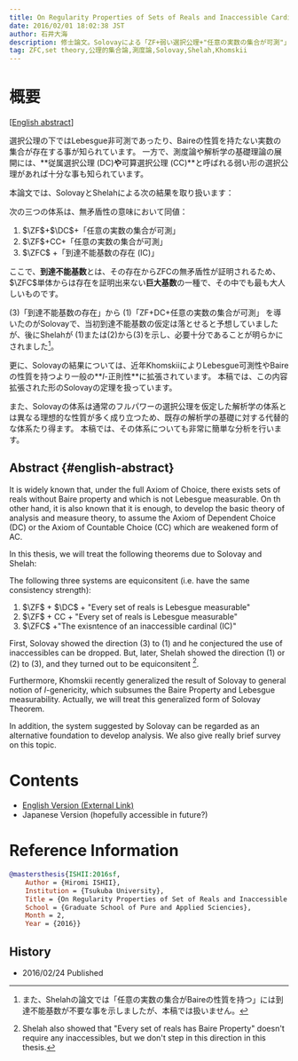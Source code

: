 ```yaml
---
title: On Regularity Properties of Sets of Reals and Inaccessible Cardinals (実数の集合の正則性と到達不能基数)
date: 2016/02/01 18:02:38 JST
author: 石井大海
description: 修士論文。Solovayによる「ZF+弱い選択公理+"任意の実数の集合が可測"」という体系の無矛盾性証明と、およびKhomskiiによる一般化、そしてSolovayの逆向きの結果であるShelahの結果についてのサーヴェイ論文。また、上述の体系における代替的な解析学の結果も簡単に紹介。
tag: ZFC,set theory,公理的集合論,測度論,Solovay,Shelah,Khomskii
---
```


# 概要 #
[[English abstract](#english-abstract)]

選択公理の下ではLebesgue非可測であったり、Baireの性質を持たない実数の集合が存在する事が知られています。
一方で、測度論や解析学の基礎理論の展開には、**従属選択公理 (DC)**や**可算選択公理 (CC)**と呼ばれる弱い形の選択公理があれば十分な事も知られています。

本論文では、SolovayとShelahによる次の結果を取り扱います：

<div class="theorem" id="1">
次の三つの体系は、無矛盾性の意味において同値：

1. $\ZF$+$\DC$+「任意の実数の集合が可測」
2. $\ZF$+$\mathrm{CC}$+「任意の実数の集合が可測」
3. $\ZFC$ +「到達不能基数の存在 ($\mathrm{IC}$)」
</div>

ここで、**到達不能基数**とは、その存在からZFCの無矛盾性が証明されるため、$\ZFC$単体からは存在を証明出来ない**巨大基数**の一種で、その中でも最も大人しいものです。

(3)「到達不能基数の存在」から (1)「ZF+DC+任意の実数の集合が可測」 を導いたのがSolovayで、当初到達不能基数の仮定は落とせると予想していましたが、後にShelahが (1)または(2)から(3)を示し、必要十分であることが明らかにされました[^1]。

更に、Solovayの結果については、近年KhomskiiによりLebesgue可測性やBaireの性質を持つより一般の**$I$-正則性**に拡張されています。
本稿では、この内容拡張された形のSolovayの定理を扱っています。

また、Solovayの体系は通常のフルパワーの選択公理を仮定した解析学の体系とは異なる理想的な性質が多く成り立つため、既存の解析学の基礎に対する代替的な体系たり得ます。
本稿では、その体系についても非常に簡単な分析を行います。

[^1]: また、Shelahの論文では「任意の実数の集合がBaireの性質を持つ」には到達不能基数が不要な事を示しましたが、本稿では扱いません。

## Abstract {#english-abstract}

It is widely known that, under the full Axiom of Choice, there exists sets of reals without Baire property and which is not Lebesgue measurable.
On th other hand, it is also known that it is enough, to develop the basic theory of analysis and measure theory, to assume the Axiom of Dependent Choice (DC) or the Axiom of Countable Choice (CC) which are weakened form of AC.

In this thesis, we will treat the following theorems due to Solovay and Shelah:

<div class="theorem" id="2">
The following three systems are equiconsitent (i.e. have the same consistency strength):

1. $\ZF$ + $\DC$ + "Every set of reals is Lebesgue measurable"
2. $\ZF$ + $\mathrm{CC}$ + "Every set of reals is Lebesgue measurable"
3. $\ZFC$ +"The exisntence of an inaccessible cardinal ($\mathrm{IC}$)"
</div>

First, Solovay showed the direction (3) to (1) and he conjectured the use of inaccessibles can be dropped.
But, later, Shelah showed the direction (1) or (2) to (3), and they turned out to be equiconsitent [^2].

Furthermore, Khomskii recently generalized the result of Solovay to general notion of $I$-genericity, which subsumes the Baire Property and Lebesgue measurability.
Actually, we will treat this generalized form of Solovay Theorem.

In addition, the system suggested by Solovay can be regarded as an alternative foundation to develop analysis.
We also give really brief survey on this topic.

[^2]: Shelah also showed that "Every set of reals has Baire Property" doesn't require any inaccessibles, but we don't step in this direction in this thesis.

# Contents

* [English Version (External Link)](https://tsukuba.repo.nii.ac.jp/?action=pages_view_main&active_action=repository_view_main_item_detail&item_id=37187&item_no=1&page_id=13&block_id=83)
* Japanese Version (hopefully accessible in future?)

# Reference Information

```bibtex
@mastersthesis{ISHII:2016sf,
	Author = {Hiromi ISHII},
	Institution = {Tsukuba University},
	Title = {On Regularity Properties of Set of Reals and Inaccessible Cardinals},
	School = {Graduate School of Pure and Applied Sciencies},
	Month = 2,
	Year = {2016}}
```

## History
* 2016/02/24 Published
